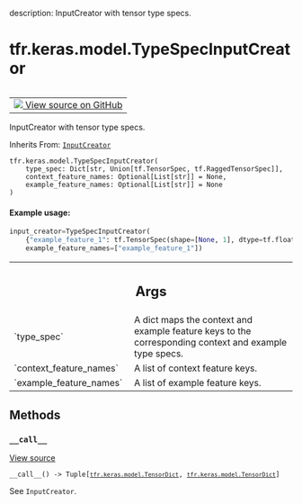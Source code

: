 description: InputCreator with tensor type specs.

<div itemscope itemtype="http://developers.google.com/ReferenceObject">
<meta itemprop="name" content="tfr.keras.model.TypeSpecInputCreator" />
<meta itemprop="path" content="Stable" />
<meta itemprop="property" content="__call__"/>
<meta itemprop="property" content="__init__"/>
</div>

# tfr.keras.model.TypeSpecInputCreator

<!-- Insert buttons and diff -->

<table class="tfo-notebook-buttons tfo-api nocontent" align="left">
<td>
  <a target="_blank" href="https://github.com/tensorflow/ranking/tree/master/tensorflow_ranking/python/keras/model.py#L488-L536">
    <img src="https://www.tensorflow.org/images/GitHub-Mark-32px.png" />
    View source on GitHub
  </a>
</td>
</table>

InputCreator with tensor type specs.

Inherits From: [`InputCreator`](../../../tfr/keras/model/InputCreator.md)

<pre class="devsite-click-to-copy prettyprint lang-py tfo-signature-link">
<code>tfr.keras.model.TypeSpecInputCreator(
    type_spec: Dict[str, Union[tf.TensorSpec, tf.RaggedTensorSpec]],
    context_feature_names: Optional[List[str]] = None,
    example_feature_names: Optional[List[str]] = None
)
</code></pre>

<!-- Placeholder for "Used in" -->

#### Example usage:

```python
input_creator=TypeSpecInputCreator(
    {"example_feature_1": tf.TensorSpec(shape=[None, 1], dtype=tf.float32)},
    example_feature_names=["example_feature_1"])
```

<!-- Tabular view -->
 <table class="responsive fixed orange">
<colgroup><col width="214px"><col></colgroup>
<tr><th colspan="2"><h2 class="add-link">Args</h2></th></tr>

<tr>
<td>
`type_spec`
</td>
<td>
A dict maps the context and example feature keys to the
corresponding context and example type specs.
</td>
</tr><tr>
<td>
`context_feature_names`
</td>
<td>
A list of context feature keys.
</td>
</tr><tr>
<td>
`example_feature_names`
</td>
<td>
A list of example feature keys.
</td>
</tr>
</table>

## Methods

<h3 id="__call__"><code>__call__</code></h3>

<a target="_blank" href="https://github.com/tensorflow/ranking/tree/master/tensorflow_ranking/python/keras/model.py#L518-L536">View
source</a>

<pre class="devsite-click-to-copy prettyprint lang-py tfo-signature-link">
<code>__call__() -> Tuple[<a href="../../../tfr/keras/model/TensorDict.md"><code>tfr.keras.model.TensorDict</code></a>, <a href="../../../tfr/keras/model/TensorDict.md"><code>tfr.keras.model.TensorDict</code></a>]
</code></pre>

See `InputCreator`.
